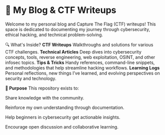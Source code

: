 # 🧠 My Blog & CTF Writeups
Welcome to my personal blog and Capture The Flag (CTF) writeups! This space is dedicated to documenting my journey through cybersecurity, ethical hacking, and technical problem-solving.

🔍 What's Inside?
**CTF Writeups**
      Walkthroughs and solutions for various CTF challenges.
**Technical Articles**
      Deep dives into cybersecurity concepts, tools, reverse engineering, web exploitation, OSINT, and other infosec topics.
**Tips & Tricks**
      Handy references, command-line snippets, and methodologies that help streamline hacking workflows.
**Learning Logs**
      Personal reflections, new things I’ve learned, and evolving perspectives on security and technology.

**🎯 Purpose**
This repository exists to:

   Share knowledge with the community.

   Reinforce my own understanding through documentation.

   Help beginners in cybersecurity get actionable insights.

   Encourage open discussion and collaborative learning.